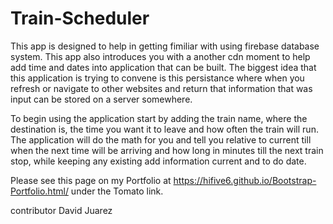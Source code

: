 # Train-Scheduler

This app is designed to help in getting fimiliar with using firebase database system. This app also introduces you with a another cdn moment to help add time and dates into application that can be built. The biggest idea that this application is trying to convene is this persistance where when you refresh or navigate to other websites and return that information that was input can be stored on a server somewhere. 

To begin using the application start by adding the train name, where the destination is, the time you want it to leave and how often the train will run. The application  will do the math for you and tell you relative to current till when the next time will be arriving and how long in minutes till the next train stop, while keeping any existing add information current and to do date.


Please see this page on my Portfolio at
https://hifive6.github.io/Bootstrap-Portfolio.html/
under the Tomato link.

contributor David Juarez